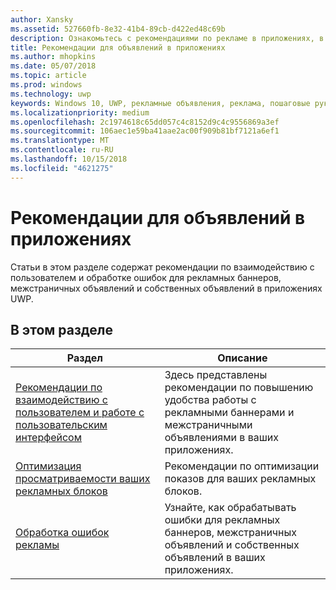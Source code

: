 ```yaml
---
author: Xansky
ms.assetid: 527660fb-8e32-41b4-89cb-d422ed48c69b
description: Ознакомьтесь с рекомендациями по рекламе в приложениях, в том числе по взаимодействию с пользователем и обработке ошибок.
title: Рекомендации для объявлений в приложениях
ms.author: mhopkins
ms.date: 05/07/2018
ms.topic: article
ms.prod: windows
ms.technology: uwp
keywords: Windows 10, UWP, рекламные объявления, реклама, пошаговые руководства
ms.localizationpriority: medium
ms.openlocfilehash: 2c1974618c65dd057c4c8152d9c4c9556869a3ef
ms.sourcegitcommit: 106aec1e59ba41aae2ac00f909b81bf7121a6ef1
ms.translationtype: MT
ms.contentlocale: ru-RU
ms.lasthandoff: 10/15/2018
ms.locfileid: "4621275"
---
```

# <a name="best-practices-for-ads-in-apps"></a>Рекомендации для объявлений в приложениях

Статьи в этом разделе содержат рекомендации по взаимодействию с пользователем и обработке ошибок для рекламных баннеров, межстраничных объявлений и собственных объявлений в приложениях UWP.

## <a name="in-this-section"></a>В этом разделе

|  Раздел    | Описание |               
|----------|-------|
| [Рекомендации по взаимодействию с пользователем и работе с пользовательским интерфейсом](ui-and-user-experience-guidelines.md) | Здесь представлены рекомендации по повышению удобства работы с рекламными баннерами и межстраничными объявлениями в ваших приложениях. |
| [Оптимизация просматриваемости ваших рекламных блоков](optimize-ad-unit-viewability.md) | Рекомендации по оптимизации показов для ваших рекламных блоков. |
| [Обработка ошибок рекламы](error-handling-with-advertising-libraries.md)     |  Узнайте, как обрабатывать ошибки для рекламных баннеров, межстраничных объявлений и собственных объявлений в ваших приложениях.          |



 

 
